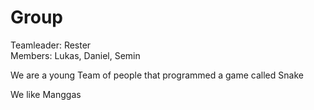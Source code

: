 <h1>Group</h1>
<p>Teamleader: Rester <br> Members: Lukas, Daniel, Semin</p>
<p>We are a young Team of people that programmed a game called Snake</p>
<p>We like Manggas</p>

